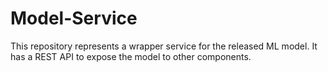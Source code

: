 # Model-Service

This repository represents a wrapper service for the released ML model. It has a REST API to
expose the model to other components.